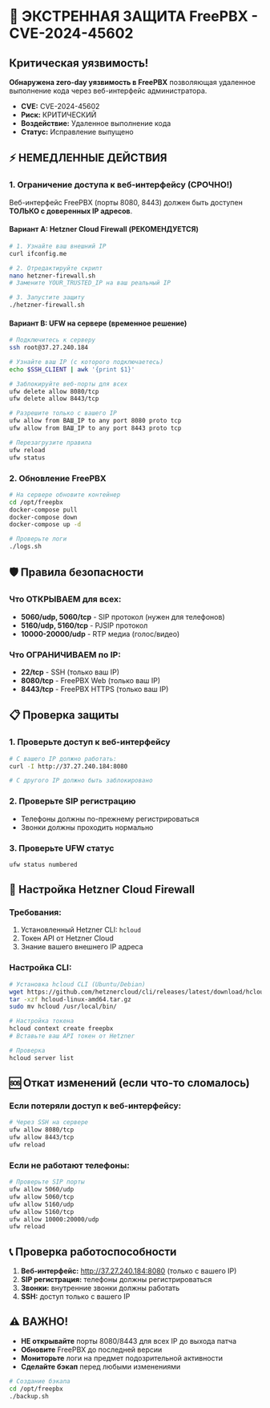 # 🚨 ЭКСТРЕННАЯ ЗАЩИТА FreePBX - CVE-2024-45602

## Критическая уязвимость!

**Обнаружена zero-day уязвимость в FreePBX** позволяющая удаленное выполнение кода через веб-интерфейс администратора.

- **CVE:** CVE-2024-45602  
- **Риск:** КРИТИЧЕСКИЙ
- **Воздействие:** Удаленное выполнение кода
- **Статус:** Исправление выпущено

## ⚡ НЕМЕДЛЕННЫЕ ДЕЙСТВИЯ

### 1. Ограничение доступа к веб-интерфейсу (СРОЧНО!)

Веб-интерфейс FreePBX (порты 8080, 8443) должен быть доступен **ТОЛЬКО с доверенных IP адресов**.

#### Вариант A: Hetzner Cloud Firewall (РЕКОМЕНДУЕТСЯ)

```bash
# 1. Узнайте ваш внешний IP
curl ifconfig.me

# 2. Отредактируйте скрипт
nano hetzner-firewall.sh
# Замените YOUR_TRUSTED_IP на ваш реальный IP

# 3. Запустите защиту
./hetzner-firewall.sh
```

#### Вариант B: UFW на сервере (временное решение)

```bash
# Подключитесь к серверу
ssh root@37.27.240.184

# Узнайте ваш IP (с которого подключаетесь)
echo $SSH_CLIENT | awk '{print $1}'

# Заблокируйте веб-порты для всех
ufw delete allow 8080/tcp
ufw delete allow 8443/tcp

# Разрешите только с вашего IP
ufw allow from ВАШ_IP to any port 8080 proto tcp
ufw allow from ВАШ_IP to any port 8443 proto tcp

# Перезагрузите правила
ufw reload
ufw status
```

### 2. Обновление FreePBX

```bash
# На сервере обновите контейнер
cd /opt/freepbx
docker-compose pull
docker-compose down
docker-compose up -d

# Проверьте логи
./logs.sh
```

## 🛡️ Правила безопасности

### Что ОТКРЫВАЕМ для всех:
- **5060/udp, 5060/tcp** - SIP протокол (нужен для телефонов)
- **5160/udp, 5160/tcp** - PJSIP протокол
- **10000-20000/udp** - RTP медиа (голос/видео)

### Что ОГРАНИЧИВАЕМ по IP:
- **22/tcp** - SSH (только ваш IP)
- **8080/tcp** - FreePBX Web (только ваш IP)
- **8443/tcp** - FreePBX HTTPS (только ваш IP)

## 📋 Проверка защиты

### 1. Проверьте доступ к веб-интерфейсу
```bash
# С вашего IP должно работать:
curl -I http://37.27.240.184:8080

# С другого IP должно быть заблокировано
```

### 2. Проверьте SIP регистрацию
- Телефоны должны по-прежнему регистрироваться
- Звонки должны проходить нормально

### 3. Проверьте UFW статус
```bash
ufw status numbered
```

## 🔧 Настройка Hetzner Cloud Firewall

### Требования:
1. Установленный Hetzner CLI: `hcloud`
2. Токен API от Hetzner Cloud
3. Знание вашего внешнего IP адреса

### Настройка CLI:
```bash
# Установка hcloud CLI (Ubuntu/Debian)
wget https://github.com/hetznercloud/cli/releases/latest/download/hcloud-linux-amd64.tar.gz
tar -xzf hcloud-linux-amd64.tar.gz
sudo mv hcloud /usr/local/bin/

# Настройка токена
hcloud context create freepbx
# Вставьте ваш API токен от Hetzner

# Проверка
hcloud server list
```

## 🆘 Откат изменений (если что-то сломалось)

### Если потеряли доступ к веб-интерфейсу:
```bash
# Через SSH на сервере
ufw allow 8080/tcp
ufw allow 8443/tcp
ufw reload
```

### Если не работают телефоны:
```bash
# Проверьте SIP порты
ufw allow 5060/udp
ufw allow 5060/tcp
ufw allow 5160/udp
ufw allow 5160/tcp
ufw allow 10000:20000/udp
ufw reload
```

## 📞 Проверка работоспособности

1. **Веб-интерфейс:** http://37.27.240.184:8080 (только с вашего IP)
2. **SIP регистрация:** телефоны должны регистрироваться
3. **Звонки:** внутренние звонки должны работать
4. **SSH:** доступ только с вашего IP

## ⚠️ ВАЖНО!

- **НЕ открывайте** порты 8080/8443 для всех IP до выхода патча
- **Обновите** FreePBX до последней версии
- **Мониторьте** логи на предмет подозрительной активности
- **Сделайте бэкап** перед любыми изменениями

```bash
# Создание бэкапа
cd /opt/freepbx
./backup.sh
```
